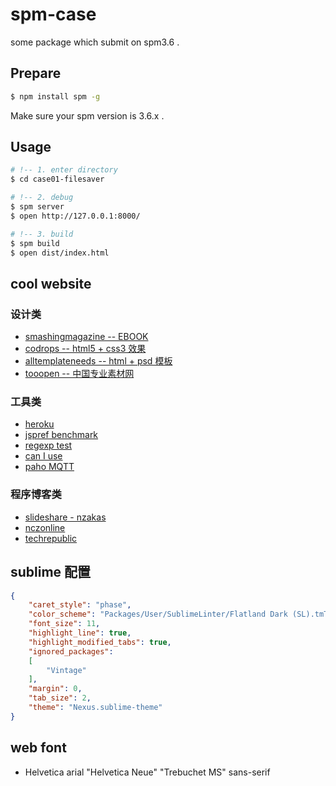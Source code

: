 # spm-case
some package which submit on spm3.6 .

## Prepare

````bash
$ npm install spm -g
````

Make sure your spm version is 3.6.x .

## Usage

````bash
# !-- 1. enter directory
$ cd case01-filesaver

# !-- 2. debug
$ spm server
$ open http://127.0.0.1:8000/

# !-- 3. build
$ spm build
$ open dist/index.html
````

## cool website

### 设计类

* [smashingmagazine -- EBOOK](http://www.smashingmagazine.com/)
* [codrops -- html5 + css3 效果](http://tympanus.net/codrops/)
* [alltemplateneeds -- html + psd 模板](http://www.alltemplateneeds.com/)
* [tooopen -- 中国专业素材网](http://www.tooopen.com/)

### 工具类

* [heroku](https://www.heroku.com/)
* [jspref benchmark](http://jsperf.com/)
* [regexp test](http://refiddle.com/)
* [can I use](http://caniuse.com/)
* [paho MQTT](http://www.eclipse.org/paho/clients/js/)

### 程序博客类

* [slideshare - nzakas](http://www.slideshare.net/nzakas/enterprise-javascript-error-handling-presentation)
* [nczonline](https://www.nczonline.net/blog/2009/04/28/javascript-error-handling-anti-pattern/)
* [techrepublic](http://www.techrepublic.com/blog/australian-technology/error-handling-in-javascript-rarely-done-often-needed/)

## sublime 配置

````json
{
	"caret_style": "phase",
	"color_scheme": "Packages/User/SublimeLinter/Flatland Dark (SL).tmTheme",
	"font_size": 11,
	"highlight_line": true,
	"highlight_modified_tabs": true,
	"ignored_packages":
	[
		"Vintage"
	],
	"margin": 0,
	"tab_size": 2,
	"theme": "Nexus.sublime-theme"
}
````

## web font

* Helvetica arial "Helvetica Neue" "Trebuchet MS" sans-serif

